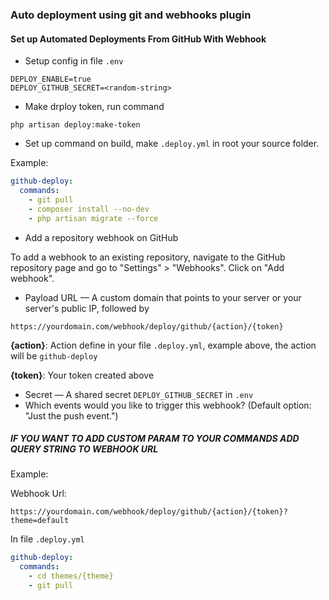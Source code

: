 ### Auto deployment using git and webhooks plugin

#### Set up Automated Deployments From GitHub With Webhook

* Setup config in file `.env`
```dotenv
DEPLOY_ENABLE=true
DEPLOY_GITHUB_SECRET=<random-string>
```

* Make drploy token, run command
```shell
php artisan deploy:make-token
```
* Set up command on build, make `.deploy.yml` in root your source folder.

Example:
```yml
github-deploy:
  commands:
    - git pull
    - composer install --no-dev
    - php artisan migrate --force
```

* Add a repository webhook on GitHub

To add a webhook to an existing repository, navigate to the GitHub repository page and go to "Settings" > "Webhooks". Click on "Add webhook".

 - Payload URL — A custom domain that points to your server or your server's public IP, followed by
```
https://yourdomain.com/webhook/deploy/github/{action}/{token}
```

**{action}**: Action define in your file `.deploy.yml`, example above, the action will be `github-deploy`

**{token}**: Your token created above

 - Secret — A shared secret `DEPLOY_GITHUB_SECRET` in `.env`
 - Which events would you like to trigger this webhook? (Default option: "Just the push event.")

##### IF YOU WANT TO ADD CUSTOM PARAM TO YOUR COMMANDS ADD QUERY STRING TO WEBHOOK URL

Example:

Webhook Url:
```
https://yourdomain.com/webhook/deploy/github/{action}/{token}?theme=default
```

In file `.deploy.yml`
```yml
github-deploy:
  commands:
    - cd themes/{theme}
    - git pull
```
